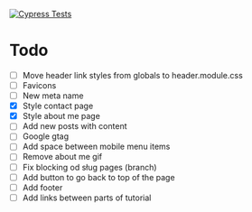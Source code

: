 [![Cypress Tests](https://github.com/Kielx/next-blog/actions/workflows/main.yml/badge.svg)](https://github.com/Kielx/next-blog/actions/workflows/main.yml)

# Todo

- [ ] Move header link styles from globals to header.module.css
- [ ] Favicons
- [ ] New meta name
- [x] Style contact page
- [x] Style about me page
- [ ] Add new posts with content
- [ ] Google gtag
- [ ] Add space between mobile menu items
- [ ] Remove about me gif
- [ ] Fix blocking od sług pages (branch)
- [ ] Add button to go back to top of the page
- [ ] Add footer
- [ ] Add links between parts of tutorial
